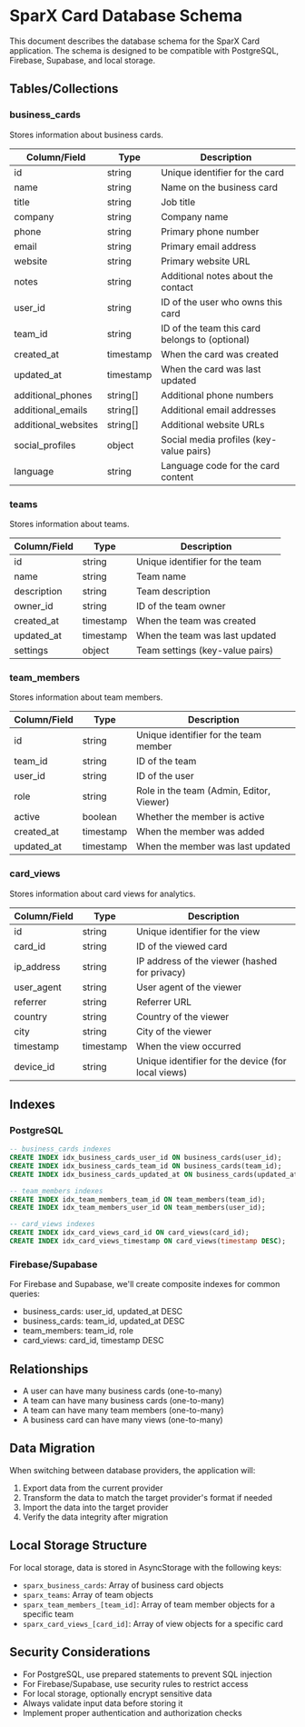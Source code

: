 # SparX Card Database Schema

This document describes the database schema for the SparX Card application. The schema is designed to be compatible with PostgreSQL, Firebase, Supabase, and local storage.

## Tables/Collections

### business_cards

Stores information about business cards.

| Column/Field | Type | Description |
|--------------|------|-------------|
| id | string | Unique identifier for the card |
| name | string | Name on the business card |
| title | string | Job title |
| company | string | Company name |
| phone | string | Primary phone number |
| email | string | Primary email address |
| website | string | Primary website URL |
| notes | string | Additional notes about the contact |
| user_id | string | ID of the user who owns this card |
| team_id | string | ID of the team this card belongs to (optional) |
| created_at | timestamp | When the card was created |
| updated_at | timestamp | When the card was last updated |
| additional_phones | string[] | Additional phone numbers |
| additional_emails | string[] | Additional email addresses |
| additional_websites | string[] | Additional website URLs |
| social_profiles | object | Social media profiles (key-value pairs) |
| language | string | Language code for the card content |

### teams

Stores information about teams.

| Column/Field | Type | Description |
|--------------|------|-------------|
| id | string | Unique identifier for the team |
| name | string | Team name |
| description | string | Team description |
| owner_id | string | ID of the team owner |
| created_at | timestamp | When the team was created |
| updated_at | timestamp | When the team was last updated |
| settings | object | Team settings (key-value pairs) |

### team_members

Stores information about team members.

| Column/Field | Type | Description |
|--------------|------|-------------|
| id | string | Unique identifier for the team member |
| team_id | string | ID of the team |
| user_id | string | ID of the user |
| role | string | Role in the team (Admin, Editor, Viewer) |
| active | boolean | Whether the member is active |
| created_at | timestamp | When the member was added |
| updated_at | timestamp | When the member was last updated |

### card_views

Stores information about card views for analytics.

| Column/Field | Type | Description |
|--------------|------|-------------|
| id | string | Unique identifier for the view |
| card_id | string | ID of the viewed card |
| ip_address | string | IP address of the viewer (hashed for privacy) |
| user_agent | string | User agent of the viewer |
| referrer | string | Referrer URL |
| country | string | Country of the viewer |
| city | string | City of the viewer |
| timestamp | timestamp | When the view occurred |
| device_id | string | Unique identifier for the device (for local views) |

## Indexes

### PostgreSQL

```sql
-- business_cards indexes
CREATE INDEX idx_business_cards_user_id ON business_cards(user_id);
CREATE INDEX idx_business_cards_team_id ON business_cards(team_id);
CREATE INDEX idx_business_cards_updated_at ON business_cards(updated_at DESC);

-- team_members indexes
CREATE INDEX idx_team_members_team_id ON team_members(team_id);
CREATE INDEX idx_team_members_user_id ON team_members(user_id);

-- card_views indexes
CREATE INDEX idx_card_views_card_id ON card_views(card_id);
CREATE INDEX idx_card_views_timestamp ON card_views(timestamp DESC);
```

### Firebase/Supabase

For Firebase and Supabase, we'll create composite indexes for common queries:

- business_cards: user_id, updated_at DESC
- business_cards: team_id, updated_at DESC
- team_members: team_id, role
- card_views: card_id, timestamp DESC

## Relationships

- A user can have many business cards (one-to-many)
- A team can have many business cards (one-to-many)
- A team can have many team members (one-to-many)
- A business card can have many views (one-to-many)

## Data Migration

When switching between database providers, the application will:

1. Export data from the current provider
2. Transform the data to match the target provider's format if needed
3. Import the data into the target provider
4. Verify the data integrity after migration

## Local Storage Structure

For local storage, data is stored in AsyncStorage with the following keys:

- `sparx_business_cards`: Array of business card objects
- `sparx_teams`: Array of team objects
- `sparx_team_members_[team_id]`: Array of team member objects for a specific team
- `sparx_card_views_[card_id]`: Array of view objects for a specific card

## Security Considerations

- For PostgreSQL, use prepared statements to prevent SQL injection
- For Firebase/Supabase, use security rules to restrict access
- For local storage, optionally encrypt sensitive data
- Always validate input data before storing it
- Implement proper authentication and authorization checks